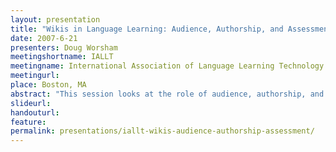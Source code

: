 ```yaml
---
layout: presentation
title: "Wikis in Language Learning: Audience, Authorship, and Assessment."
date: 2007-6-21
presenters: Doug Worsham
meetingshortname: IALLT
meetingname: International Association of Language Learning Technology
meetingurl: 
place: Boston, MA
abstract: "This session looks at the role of audience, authorship, and assessment in two very different wiki projects – a semester long project in a Japanese course that linked students at a distance and a short term project in a single section of a French course. The presenters will discuss the flexibility of wikis as teaching and learning tools, demonstrating the range of audiences, authorship models, and assessment strategies teachers can consider when designing wiki projects. Participants will leave with new ideas for language learning wikis and a framework to use when planning and reviewing collaborative writing projects."
slideurl:
handouturl:
feature: 
permalink: presentations/iallt-wikis-audience-authorship-assessment/
---
```

